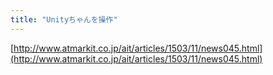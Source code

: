 ```yaml
---
title: "Unityちゃんを操作"
---
```


[http://www.atmarkit.co.jp/ait/articles/1503/11/news045.html](http://www.atmarkit.co.jp/ait/articles/1503/11/news045.html)
